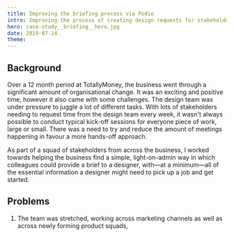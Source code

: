 ```yaml
---
title: Improving the briefing process via Podio
intro: Improving the process of creating design requests for stakeholders using The Five Whys.
hero: case-study__briefing__hero.jpg
date: 2019-07-14
theme: 
---
```


## Background

Over a 12 month period at TotallyMoney, the business went through a significant amount of organisational change. It was an exciting and positive time, however it also came with some challenges. The design team was under pressure to juggle a lot of different tasks. With lots of stakeholders needing to request time from the design team every week, it wasn't always possible to conduct typical kick-off sessions for everyone piece of work, large or small. There was a need to try and reduce the amount of meetings happening in favour a more hands-off approach. 

As part of a squad of stakeholders from across the business, I worked towards helping the business find a simple, light-on-admin way in which colleagues could provide a brief to a designer, with—at a minimum—all of the essential information a designer might need to pick up a job and get started. 

## Problems

1. The team was stretched, working across marketing channels as well as across newly forming product squads, 

